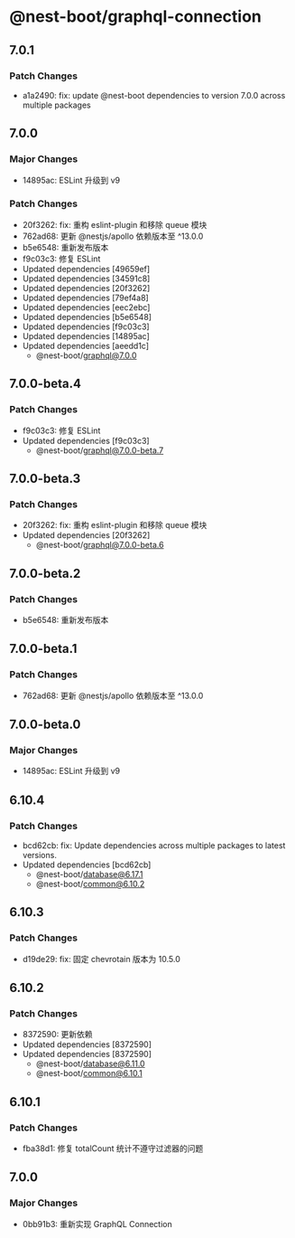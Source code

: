 # @nest-boot/graphql-connection

## 7.0.1

### Patch Changes

- a1a2490: fix: update @nest-boot dependencies to version 7.0.0 across multiple packages

## 7.0.0

### Major Changes

- 14895ac: ESLint 升级到 v9

### Patch Changes

- 20f3262: fix: 重构 eslint-plugin 和移除 queue 模块
- 762ad68: 更新 @nestjs/apollo 依赖版本至 ^13.0.0
- b5e6548: 重新发布版本
- f9c03c3: 修复 ESLint
- Updated dependencies [49659ef]
- Updated dependencies [34591c8]
- Updated dependencies [20f3262]
- Updated dependencies [79ef4a8]
- Updated dependencies [eec2ebc]
- Updated dependencies [b5e6548]
- Updated dependencies [f9c03c3]
- Updated dependencies [14895ac]
- Updated dependencies [aeedd1c]
  - @nest-boot/graphql@7.0.0

## 7.0.0-beta.4

### Patch Changes

- f9c03c3: 修复 ESLint
- Updated dependencies [f9c03c3]
  - @nest-boot/graphql@7.0.0-beta.7

## 7.0.0-beta.3

### Patch Changes

- 20f3262: fix: 重构 eslint-plugin 和移除 queue 模块
- Updated dependencies [20f3262]
  - @nest-boot/graphql@7.0.0-beta.6

## 7.0.0-beta.2

### Patch Changes

- b5e6548: 重新发布版本

## 7.0.0-beta.1

### Patch Changes

- 762ad68: 更新 @nestjs/apollo 依赖版本至 ^13.0.0

## 7.0.0-beta.0

### Major Changes

- 14895ac: ESLint 升级到 v9

## 6.10.4

### Patch Changes

- bcd62cb: fix: Update dependencies across multiple packages to latest versions.
- Updated dependencies [bcd62cb]
  - @nest-boot/database@6.17.1
  - @nest-boot/common@6.10.2

## 6.10.3

### Patch Changes

- d19de29: fix: 固定 chevrotain 版本为 10.5.0

## 6.10.2

### Patch Changes

- 8372590: 更新依赖
- Updated dependencies [8372590]
- Updated dependencies [8372590]
  - @nest-boot/database@6.11.0
  - @nest-boot/common@6.10.1

## 6.10.1

### Patch Changes

- fba38d1: 修复 totalCount 统计不遵守过滤器的问题

## 7.0.0

### Major Changes

- 0bb91b3: 重新实现 GraphQL Connection
